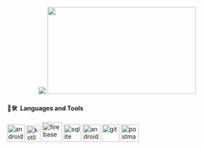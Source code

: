 <p align="center">
  <img src="https://capsule-render.vercel.app/api?text=Hello!👋&animation=fadeIn&type=waving&color=gradient&height=180&fontSize=70&stroke=FFBF00&strokeWidth=4"/>
  <img src="https://media.giphy.com/media/PamI2MtO1DU1a/giphy.gif" height="200" width="340" style="margin-top=10px;">
</p>
<h4> 🚀🛠 &nbsp;Languages and Tools</h4>
<p align="left">
<img src="https://cdn.jsdelivr.net/gh/devicons/devicon/icons/android/android-plain.svg" alt="android" width="40" height="40"/>
<img src="https://cdn.jsdelivr.net/gh/devicons/devicon/icons/kotlin/kotlin-original.svg" alt="kotlin" width="32" height="38"/>
<img src="https://cdn.jsdelivr.net/gh/devicons/devicon/icons/firebase/firebase-plain.svg" alt="firebase" width="45" height="45"/>
<img src="https://cdn.jsdelivr.net/gh/devicons/devicon/icons/sqlite/sqlite-original.svg" alt="sqlite" width="40" height="40"/>
<img src="https://cdn.jsdelivr.net/gh/devicons/devicon/icons/androidstudio/androidstudio-original.svg" alt="androidstudio" width="40" height="40"/>
<img src="https://cdn.jsdelivr.net/gh/devicons/devicon/icons/git/git-original.svg" alt="git" width="40" height="40"/>
<img src="https://www.vectorlogo.zone/logos/getpostman/getpostman-icon.svg" alt="postman" width="40" height="40"/>
</p>
